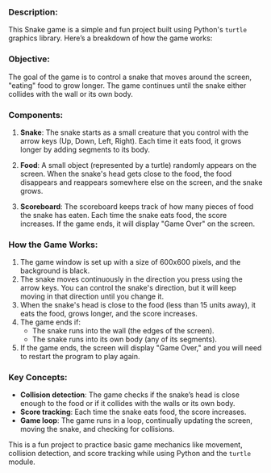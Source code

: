### Description:
This Snake game is a simple and fun project built using Python's `turtle` graphics library. Here’s a breakdown of how the game works:

### Objective:
The goal of the game is to control a snake that moves around the screen, "eating" food to grow longer. The game continues until the snake either collides with the wall or its own body.

### Components:
1. **Snake**: The snake starts as a small creature that you control with the arrow keys (Up, Down, Left, Right). Each time it eats food, it grows longer by adding segments to its body.
  
2. **Food**: A small object (represented by a turtle) randomly appears on the screen. When the snake's head gets close to the food, the food disappears and reappears somewhere else on the screen, and the snake grows.

3. **Scoreboard**: The scoreboard keeps track of how many pieces of food the snake has eaten. Each time the snake eats food, the score increases. If the game ends, it will display "Game Over" on the screen.

### How the Game Works:
1. The game window is set up with a size of 600x600 pixels, and the background is black.
2. The snake moves continuously in the direction you press using the arrow keys. You can control the snake's direction, but it will keep moving in that direction until you change it.
3. When the snake's head is close to the food (less than 15 units away), it eats the food, grows longer, and the score increases.
4. The game ends if:
   - The snake runs into the wall (the edges of the screen).
   - The snake runs into its own body (any of its segments).
5. If the game ends, the screen will display "Game Over," and you will need to restart the program to play again.

### Key Concepts:
- **Collision detection**: The game checks if the snake’s head is close enough to the food or if it collides with the walls or its own body.
- **Score tracking**: Each time the snake eats food, the score increases.
- **Game loop**: The game runs in a loop, continually updating the screen, moving the snake, and checking for collisions.

This is a fun project to practice basic game mechanics like movement, collision detection, and score tracking while using Python and the `turtle` module.
